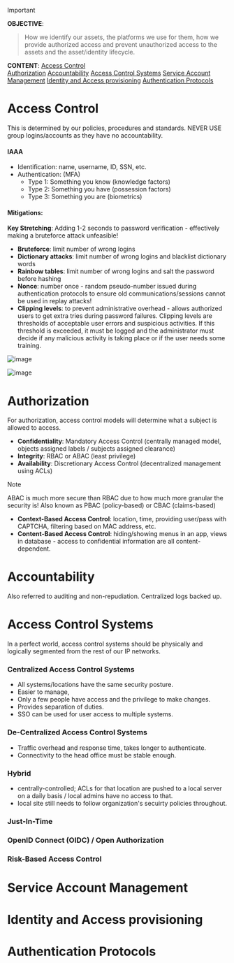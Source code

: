 > [!IMPORTANT]
**OBJECTIVE**:
>
> How we identify our assets, the platforms we use for them, how we provide authorized access and prevent unauthorized access to the assets and the asset/identity lifecycle.


**CONTENT**:
[Access Control](#access-control)  
[Authorization](#authorization)
[Accountability](#accountability)
[Access Control Systems](#access-control-systems)
[Service Account Management](#service-account-management)
[Identity and Access provisioning](#identity-and-access-provisioning)
[Authentication Protocols](#authentication-protocols)

# Access Control
This is determined by our policies, procedures and standards.
NEVER USE group logins/accounts as they have no accountability.
#### IAAA
- Identification: name, username, ID, SSN, etc.
- Authentication: (MFA)
  - Type 1: Something you know (knowledge factors)
  - Type 2: Something you have (possession factors)
  - Type 3: Something you are (biometrics)
  

#### Mitigations:
**Key Stretching**: Adding 1-2 seconds to password verification - effectively making a bruteforce attack unfeasible!
- **Bruteforce**: limit number of wrong logins
- **Dictionary attacks**: limit number of wrong logins and blacklist dictionary words
- **Rainbow tables**: limit number of wrong logins and salt the password before hashing
- **Nonce**: number once - random pseudo-number issued during authentication protocols to ensure old communications/sessions cannot be used in replay attacks!
- **Clipping levels**: to prevent administrative overhead - allows authorized users to get extra tries during password failures. Clipping levels are thresholds of acceptable user errors and suspicious activities. If this threshold is exceeded, it must be logged and the administrator must decide if any malicious activity is taking place or if the user needs some training.

![image](https://github.com/user-attachments/assets/8c3825e2-4ed5-4079-96d5-d8b0407c2a19)

![image](https://github.com/user-attachments/assets/376251b0-17c1-4500-84d2-fee0d4a2b61a)

# Authorization
For authorization, access control models will determine what a subject is allowed to access.

- **Confidentiality**: Mandatory Access Control (centrally managed model, objects assigned labels / subjects assigned clearance)
- **Integrity**: RBAC or ABAC (least privilege)
- **Availability**: Discretionary Access Control (decentralized management using ACLs)

> [!NOTE]
> ABAC is much more secure than RBAC due to how much more granular the security is!
> Also known as PBAC (policy-based) or CBAC (claims-based)

- **Context-Based Access Control**: location, time, providing user/pass with CAPTCHA, filtering based on MAC address, etc.
- **Content-Based Access Control**: hiding/showing menus in an app, views in database - access to confidential information are all content-dependent.
  
# Accountability
Also referred to auditing and non-repudiation.
Centralized logs backed up.

# Access Control Systems
In a perfect world, access control systems should be physically and logically segmented from the rest of our IP networks.

### Centralized Access Control Systems
- All systems/locations have the same security posture.
- Easier to manage,
- Only a few people have access and the privilege to make changes.
- Provides separation of duties.
- SSO can be used for user access to multiple systems.

### De-Centralized Access Control Systems
- Traffic overhead and response time, takes longer to authenticate.
- Connectivity to the head office must be stable enough.

### Hybrid
- centrally-controlled; ACLs for that location are pushed to a local server on a daily basis / local admins have no access to that.
- local site still needs to follow organization's secuirty policies throughout.

### Just-In-Time


### OpenID Connect (OIDC) / Open Authorization

### Risk-Based Access Control

# Service Account Management
# Identity and Access provisioning
# Authentication Protocols


